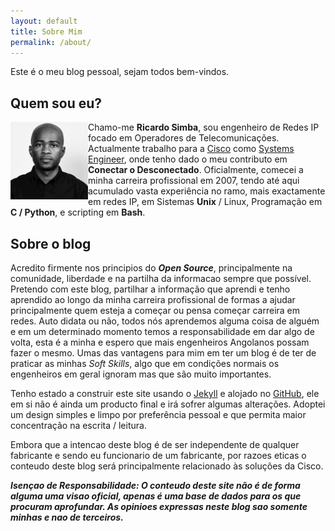 ```yaml
---
layout: default
title: Sobre Mim
permalink: /about/
---
```


Este é o meu blog pessoal, sejam todos bem-vindos.

## Quem sou eu?


<img src="/assets/rs.jpg" align=left>

Chamo-me **Ricardo Simba**, sou engenheiro de Redes IP focado em Operadores de Telecomunicações. Actualmente trabalho para a [Cisco](https://www.cisco.com/) como [Systems Engineer](https://www.youtube.com/watch?v=vq5kqGbxBB4), onde tenho dado o meu contributo em **Conectar o Desconectado**. Oficialmente, comecei a minha carreira profissional em 2007, tendo até aqui acumulado vasta experiência no ramo, mais exactamente em redes IP, em Sistemas **Unix** / Linux, Programação em **C / Python**, e scripting em **Bash**.



## Sobre o blog

Acredito firmente nos principios do ***Open Source***, principalmente na comunidade, liberdade e na partilha da informacao sempre que possível. Pretendo com este blog, partilhar a informação que aprendi e tenho aprendido ao longo da minha carreira profissional de formas a ajudar principalmente quem esteja a começar ou pensa começar carreira em redes. Auto didata ou não, todos nós aprendemos alguma coisa de alguém e em um determinado momento temos a responsabilidade em dar algo de volta, esta é a minha e espero que mais engenheiros Angolanos possam fazer o mesmo. Umas das vantagens para mim em ter um blog é de ter de praticar as minhas *Soft Skills*, algo que em condições normais os engenheiros em geral ignoram mas que são muito importantes.

Tenho estado a construir este site usando o [Jekyll](https://jekyllrb.com/) e alojado no [GitHub](https://github.com/), ele em si não é ainda um producto final e irá sofrer algumas alterações. Adoptei um design simples e limpo por preferência pessoal e que permita maior concentração na escrita / leitura.

Embora que a intencao deste blog é de ser independente de qualquer fabricante e sendo eu funcionario de um fabricante, por razoes eticas o conteudo deste blog será principalmente relacionado às soluções da Cisco.

***Isençao de Responsabilidade: O conteudo deste site não é de forma alguma uma visao oficial, apenas é uma base de dados para os que procuram aprofundar. As opinioes expressas neste blog sao somente minhas e nao de terceiros.***
